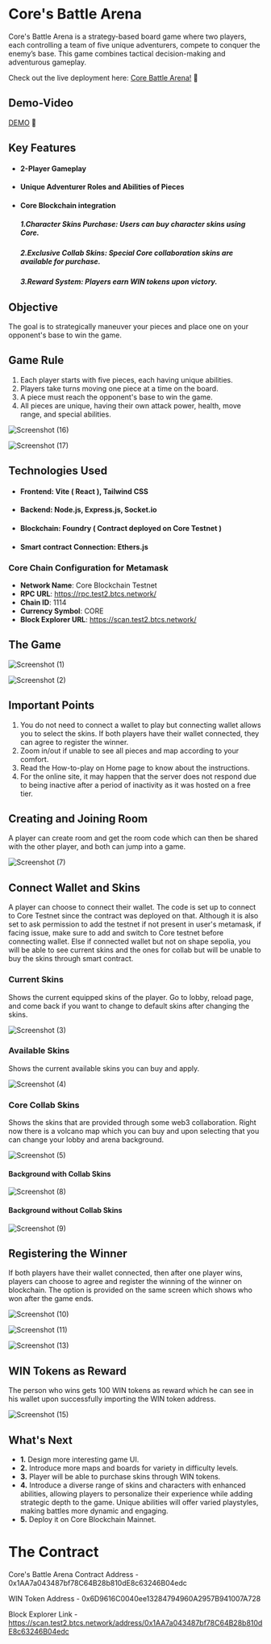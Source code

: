 # Core's Battle Arena
Core's Battle Arena is a strategy-based board game where two players, each controlling a team of five unique adventurers, compete to conquer the enemy’s base. This game combines tactical decision-making and adventurous gameplay.

Check out the live deployment here: [Core Battle Arena!](https://core-battle-arena.vercel.app/) 🚀

## Demo-Video
[DEMO](https://www.youtube.com/watch?v=EQ0BECZaLW0) 🚀

## Key Features
* ####  2-Player Gameplay
* ####  Unique Adventurer Roles and Abilities of Pieces
* ####  Core Blockchain integration
     ##### 1.Character Skins Purchase: Users can buy character skins using Core.
     ##### 2.Exclusive Collab Skins: Special Core collaboration skins are available for purchase.
     ##### 3.Reward System: Players earn WIN tokens upon victory.

## Objective
The goal is to strategically maneuver your pieces and place one on your opponent's base to win the game.

## Game Rule
1. Each player starts with five pieces, each having unique abilities.
2. Players take turns moving one piece at a time on the board.
3. A piece must reach the opponent's base to win the game.
4. All pieces are unique, having their own attack power, health, move range, and 
   special abilities.
   
![Screenshot (16)](https://github.com/user-attachments/assets/09692366-48d9-4107-ad5d-d81a08c1b381)

![Screenshot (17)](https://github.com/user-attachments/assets/9677bec9-2da2-418e-89fa-384fb98236a0)

## Technologies Used
* ####  Frontend: Vite ( React ), Tailwind CSS
* ####  Backend: Node.js, Express.js, Socket.io
* ####  Blockchain: Foundry ( Contract deployed on Core Testnet )
* ####  Smart contract Connection: Ethers.js

 ### Core Chain Configuration for Metamask
- **Network Name**: Core Blockchain Testnet
- **RPC URL**: https://rpc.test2.btcs.network/
- **Chain ID**: 1114
- **Currency Symbol**: CORE
- **Block Explorer URL**: https://scan.test2.btcs.network/

## The Game

![Screenshot (1)](https://github.com/user-attachments/assets/71997b4f-1d95-47f2-afe6-e62fda2f7cea)

![Screenshot (2)](https://github.com/user-attachments/assets/882575e4-fc0c-48d4-a82a-dc7efa68427a)

## Important Points
1. You do not need to connect a wallet to play but connecting wallet allows you to select the skins. If both players have their wallet connected, they can agree to register the winner.
2. Zoom in/out if unable to see all pieces and map according to your comfort.
3. Read the How-to-play on Home page to know about the instructions.
4. For the online site, it may happen that the server does not respond due to being inactive after a period of inactivity as it was hosted on a free tier.

## Creating and Joining Room
A player can create room and get the room code which can then be shared with the other player, and both can jump into a game.

![Screenshot (7)](https://github.com/user-attachments/assets/ec979c6b-c96e-4b95-a908-644ffd097799)

## Connect Wallet and Skins
A player can choose to connect their wallet. The code is set up to connect to Core Testnet since the contract was deployed on that. Although it is also set to ask permission to add the testnet if not present in user's metamask, if facing issue, make sure to add and switch to Core testnet before connecting wallet. Else if connected wallet but not on shape sepolia, you will be able to see current skins and the ones for collab but will be unable to buy the skins through smart contract.

### Current Skins
Shows the current equipped skins of the player. Go to lobby, reload page, and come back if you want to change to default skins after changing the skins.

![Screenshot (3)](https://github.com/user-attachments/assets/2944dd53-d08a-4045-8963-7fdc0ca76eb7)

### Available Skins 
Shows the current available skins you can buy and apply.

![Screenshot (4)](https://github.com/user-attachments/assets/a2cef72b-01ec-4e77-bb73-f00475e670b9)

### Core Collab Skins
Shows the skins that are provided through some web3 collaboration. Right now there is a volcano map which you can buy and upon selecting that you can change your lobby and arena background.

![Screenshot (5)](https://github.com/user-attachments/assets/266f6918-6842-43b9-b018-3ea054ed05c3)

#### Background with Collab Skins

![Screenshot (8)](https://github.com/user-attachments/assets/72cae4f9-3dbd-4b6a-8eaa-737f018be2b6)

#### Background without Collab Skins

![Screenshot (9)](https://github.com/user-attachments/assets/26470c7f-3e2f-47ca-b840-b5831245e5c1)

## Registering the Winner
If both players have their wallet connected, then after one player wins, players can choose to agree and register the winning of the winner on blockchain. The option is provided on the same screen which shows who won after the game ends.

![Screenshot (10)](https://github.com/user-attachments/assets/b73a74f2-d17e-4043-8d3d-b67af86a83ad)

![Screenshot (11)](https://github.com/user-attachments/assets/94ba0c80-137f-4559-8cb1-75a3fd94349b)

![Screenshot (13)](https://github.com/user-attachments/assets/ba2eb1f0-5093-4f5b-9833-7a293b912c03)

## WIN Tokens as Reward
The person who wins gets 100 WIN tokens as reward which he can see in his wallet upon successfully importing the WIN token address.

![Screenshot (15)](https://github.com/user-attachments/assets/4d1bfd58-c0c1-48b5-807d-6cb20f126f9f)

## What's Next
- **1.** Design more interesting game UI.
- **2.** Introduce more maps and boards for variety in difficulty levels.
- **3.** Player will be able to purchase skins through WIN tokens.
- **4.** Introduce a diverse range of skins and characters with enhanced abilities, allowing players to personalize their experience while adding strategic depth to the game. Unique 
         abilities will offer varied playstyles, making battles more dynamic and engaging.
- **5.** Deploy it on Core Blockchain Mainnet.

# The Contract

Core's Battle Arena Contract Address - 0x1AA7a043487bf78C64B28b810dE8c63246B04edc

WIN Token Address - 0x6D9616C0040ee13284794960A2957B941007A728

Block Explorer Link - https://scan.test2.btcs.network/address/0x1AA7a043487bf78C64B28b810dE8c63246B04edc









